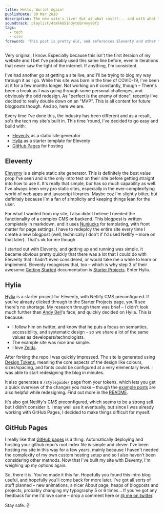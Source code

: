 ```yaml
---
title: Hello, World! Again!
publishDate: 30 Mar 2020
description: The new site's live! But at what cost??... and with what tech?
soundtrack: playlist/4tmFAU51n3ytOBr4vy90fz
tags:
  - tech
  - site
foreword: 'This post is pretty old, and references Eleventy and other tech that my site no longer uses. To find out what I built this with, check out my Credits page. Link in footer.'
---
```

Very original, I know. Especially because this isn't the first iteraion of my website and I bet I've probably used this same line before, even in iterations that never saw the light of the internet. If anything, I'm consistent.

I've had another go at getting a site live, and I'll be trying to blog my way through it as I go. While this site was born in the time of COVID-19, I've been at it for a few months longer. Not working on it constantly, though – There's been a break as I was going through some personal challenges, and obviously the odd redesign. As "perfect is the enemy of done", recently I've decided to really double down on an "MVP". This is all content for future blogposts though. And so, here we are.

Every time I've done this, the industry has been different and as a result, so's the tech my site's built in. This time 'round, I've decided to go easy and build with:

- [Eleventy](#heading-eleventy) as a static site generator
- [Hylia](#heading-hylia) as a starter template for Eleventy
- [GitHub Pages](#heading-github-pages) for hosting

## Eleventy
<a href="https://www.11ty.dev/" target="_blank">Eleventy</a> is a simple static site generator. This is definitely the best value prop I've seen and is the only intro text on their site before getting straight into how to use it. It's really that simple, _but_ has so much capability as well. I've always been very pro static sites, especially in the ever-complexifying world of web apps and javascript libraries. Maybe coz I'm slightly bitter, but definitely because I'm a fan of simplicity and keeping things lean for the user.

For what I wanted from my site, I also didn't believe I needed the functionality of a complex CMS or backend. This blogpost is written completely in markdown, and it uses <a href="https://mozilla.github.io/nunjucks/templating.html" target="_blank">Nunjucks</a> for templating, with front matter for page settings. I have to redeploy the entire site every time I create a new blogpost (well, technically I don't if I'd used Netlify – more on that later). That's ok for me though.

I started out with Eleventy, and getting up and running was simple. It became obvious pretty quickly that there was a lot that I could do with Eleventy that I hadn't even considered, or would take me a while to learn or implement. Eleventy recognises that, too – which is why step 3 of their awesome <a href="https://www.11ty.dev/docs/getting-started/" target="_blank">Getting Started</a> documentation is <a href="https://www.11ty.dev/docs/starter/" target="_blank">Starter Projects</a>. Enter Hylia.

## Hylia
<a href="https://hylia.website/" target="_blank">Hylia</a> is a starter project for Eleventy, with Netlify CMS preconfigured. If you've already clicked through to the Starter Projects page, you'll see there's no shortage. My research through them was brief – I didn't look much further than <a href="https://twitter.com/hankchizljaw" target="_blank">Andy Bell</a>'s face, and quickly decided on Hylia. This is because:
- I follow him on twitter, and know that he puts a focus on semantics, accessibility, and systematic design – so we share a lot of the same values as developers/technologists.
- The example site was nice and simple.
- I love <a href="https://zelda.fandom.com/wiki/Hylia" target="_blank">Zelda</a>.

After forking the repo I was quickly impressed. The site is generated using <a href="https://github.com/design-tokens/community-group" target="_blank">Design Tokens</a>, meaning the core aspects of the design like colours, sizes/spacing, and fonts could be configured at a very elementary level. I was able to start redesigning the blog in minutes.

It also generates a `/styleguide/` page from your tokens, which lets you get a quick overview of the changes you make – though the <a href="https://github.com/hankchizljaw/hylia/tree/master/src/posts" target="_blank">example posts</a> are also helpful while redesigning. Find out more in the <a href="https://github.com/hankchizljaw/hylia#design-tokens-and-styleguide" target="_blank">README</a>.

It's also got Netlify's CMS preconfigured, which seems to be a strong sell but I didn't consider it. I may well use it eventually, but since I was already working with GitHub Pages, I decided to make things difficult for myself.

## GitHub Pages
I really like that <a href="https://pages.github.com/" target="_blank">GitHub pages</a> is a thing. Automatically deploying and hosting your github repo's root index file is simple and clever. I've been hosting my site in this way for a few years, mainly because I haven't needed the complexity of my own custom hosting setup and so I also haven't been considering other methods. Now that I've built my site with Eleventy, I'm weighing up my options again.

So, there it is. You've made it this far. Hopefully you found this intro blog useful, and hopefully you'll come back for more later. I've got all sorts of stuff planned – new animations, a nicer About page, heaps of blogposts and projects, probably changing my typography 5 or 6 times... If you've got any feedback for me I'd love some – drop a comment here or <a href="https://twitter.com/miko_a" target="_blank">@ me on twitter</a>.

Stay safe. ✌️